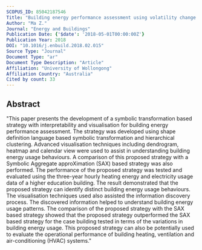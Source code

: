 ```yaml
---
SCOPUS_ID: 85042187546
Title: "Building energy performance assessment using volatility change based symbolic transformation and hierarchical clustering"
Author: "Ma Z."
Journal: "Energy and Buildings"
Publication Date: {'$date': '2018-05-01T00:00:00Z'}
Publication Year: 2018
DOI: "10.1016/j.enbuild.2018.02.015"
Source Type: "Journal"
Document Type: "ar"
Document Type Description: "Article"
Affiliation: "University of Wollongong"
Affiliation Country: "Australia"
Cited by count: 33
---
```


## Abstract
"This paper presents the development of a symbolic transformation based strategy with interpretability and visualisation for building energy performance assessment. The strategy was developed using shape definition language based symbolic transformation and hierarchical clustering. Advanced visualisation techniques including dendrogram, heatmap and calendar view were used to assist in understanding building energy usage behaviours. A comparison of this proposed strategy with a Symbolic Aggregate approXimation (SAX) based strategy was also performed. The performance of the proposed strategy was tested and evaluated using the three-year hourly heating energy and electricity usage data of a higher education building. The result demonstrated that the proposed strategy can identify distinct building energy usage behaviours. The visualisation techniques used also assisted the information discovery process. The discovered information helped to understand building energy usage patterns. The comparison of the proposed strategy with the SAX based strategy showed that the proposed strategy outperformed the SAX based strategy for the case building tested in terms of the variations in building energy usage. This proposed strategy can also be potentially used to evaluate the operational performance of building heating, ventilation and air-conditioning (HVAC) systems."
